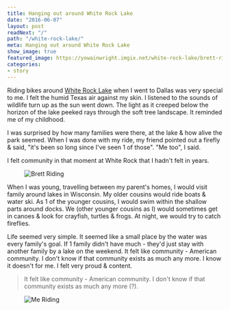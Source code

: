 ```yaml
---
title: Hanging out around White Rock Lake
date: "2016-06-07"
layout: post
readNext: "/"
path: "/white-rock-lake/"
meta: Hanging out around White Rock Lake
show_image: true
featured_image: https://yowainwright.imgix.net/white-rock-lake/brett-riding-sq.jpg
categories:
- story
---
```


Riding bikes around [White Rock Lake](https://en.wikipedia.org/wiki/White_Rock_Lake) when I went to Dallas was very special to me. I felt the humid Texas air against my skin. I listened to the sounds of wildlife turn up as the sun went down. The light as it creeped below the horizon of the lake peeked rays through the soft tree landscape. It reminded me of my childhood.

I was surprised by how many families were there, at the lake & how alive the park seemed. When I was done with my ride, my friend pointed out a firefly & said, "it's been so long since I've seen 1 of those". "Me too", I said.

I felt community in that moment at White Rock that I hadn't felt in years.

<figure>
	<img src="https://yowainwright.imgix.net/white-rock-lake/brett-riding.jpg" alt="Brett Riding" />
</figure>

When I was young, travelling between my parent's homes, I would visit family around lakes in Wisconsin. My older cousins would ride boats & water ski. As 1 of the younger cousins, I would swim within the shallow parts around docks. We (other younger cousins as I) would sometimes get in canoes & look for crayfish, turtles & frogs. At night, we would try to catch fireflies.

Life seemed very simple. It seemed like a small place by the water was every family's goal. If 1 family didn't have much - they'd just stay with another family by a lake on the weekend. It felt like community - American community. I don't know if that community exists as much any more. I know it doesn't for me. I felt very proud & content.

>It felt like community - American community. I don't know if that community exists as much any more (?).

<figure>
	<img src="https://yowainwright.imgix.net/white-rock-lake/me-riding.jpg" alt="Me Riding" />
</figure>

